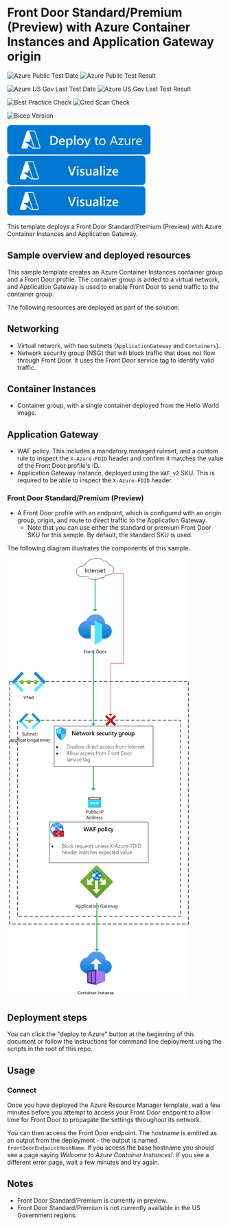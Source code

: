 # Front Door Standard/Premium (Preview) with Azure Container Instances and Application Gateway origin

![Azure Public Test Date](https://azurequickstartsservice.blob.core.windows.net/badges/quickstarts/microsoft.network/front-door-standard-premium-container-instances-application-gateway-public/PublicLastTestDate.svg)
![Azure Public Test Result](https://azurequickstartsservice.blob.core.windows.net/badges/quickstarts/microsoft.network/front-door-standard-premium-container-instances-application-gateway-public/PublicDeployment.svg)

![Azure US Gov Last Test Date](https://azurequickstartsservice.blob.core.windows.net/badges/quickstarts/microsoft.network/front-door-standard-premium-container-instances-application-gateway-public/FairfaxLastTestDate.svg)
![Azure US Gov Last Test Result](https://azurequickstartsservice.blob.core.windows.net/badges/quickstarts/microsoft.network/front-door-standard-premium-container-instances-application-gateway-public/FairfaxDeployment.svg)

![Best Practice Check](https://azurequickstartsservice.blob.core.windows.net/badges/quickstarts/microsoft.network/front-door-standard-premium-container-instances-application-gateway-public/BestPracticeResult.svg)
![Cred Scan Check](https://azurequickstartsservice.blob.core.windows.net/badges/quickstarts/microsoft.network/front-door-standard-premium-container-instances-application-gateway-public/CredScanResult.svg)

![Bicep Version](https://azurequickstartsservice.blob.core.windows.net/badges/quickstarts/microsoft.network/front-door-standard-premium-container-instances-application-gateway-public/BicepVersion.svg)

[![Deploy To Azure](https://raw.githubusercontent.com/Azure/azure-quickstart-templates/master/1-CONTRIBUTION-GUIDE/images/deploytoazure.svg?sanitize=true)](https://portal.azure.com/#create/Microsoft.Template/uri/https%3A%2F%2Fraw.githubusercontent.com%2FAzure%2Fazure-quickstart-templates%2Fmaster%2Fquickstarts%2Fmicrosoft.network%2Ffront-door-standard-premium-container-instances-application-gateway-public%2Fazuredeploy.json)  [![Visualize](https://raw.githubusercontent.com/Azure/azure-quickstart-templates/master/1-CONTRIBUTION-GUIDE/images/visualizebutton.svg?sanitize=true)](http://armviz.io/#/?load=https%3A%2F%2Fraw.githubusercontent.com%2FAzure%2Fazure-quickstart-templates%2Fmaster%2Fquickstarts%2Fmicrosoft.network%2Ffront-door-standard-premium-container-instances-application-gateway-public%2Fazuredeploy.json)
[![Visualize](https://raw.githubusercontent.com/Azure/azure-quickstart-templates/master/1-CONTRIBUTION-GUIDE/images/visualizebutton.svg?sanitize=true)](http://armviz.io/#/?load=https%3A%2F%2Fraw.githubusercontent.com%2FAzure%2Fazure-quickstart-templates%2Fmaster%2Fquickstarts%2Fmicrosoft.network%2Ffront-door-standard-premium-container-instances-application-gateway-public%2Fazuredeploy.json)

This template deploys a Front Door Standard/Premium (Preview) with Azure Container Instances and Application Gateway.

## Sample overview and deployed resources

This sample template creates an Azure Container Instances container group and a Front Door profile. The container group is added to a virtual network, and Application Gateway is used to enable Front Door to send traffic to the container group.

The following resources are deployed as part of the solution:

## Networking
- Virtual network, with two subnets (`ApplicationGateway` and `Containers`).
- Network security group (NSG) that will block traffic that does not flow through Front Door. It uses the Front Door service tag to identify valid traffic.

## Container Instances
- Container group, with a single container deployed from the Hello World image.

## Application Gateway
- WAF policy. This includes a mandatory managed ruleset, and a custom rule to inspect the `X-Azure-FDID` header and confirm it matches the value of the Front Door profile's ID.
- Application Gateway instance, deployed using the `WAF_v2` SKU. This is required to be able to inspect the `X-Azure-FDID` header.

### Front Door Standard/Premium (Preview)
- A Front Door profile with an endpoint, which is configured with an origin group, origin, and route to direct traffic to the Application Gateway.
  - Note that you can use either the standard or premium Front Door SKU for this sample. By default, the standard SKU is used.

The following diagram illustrates the components of this sample.

![Architecture diagram showing traffic inspected by an NSG and Application Gateway's WAF.](images/diagram.png)

## Deployment steps

You can click the "deploy to Azure" button at the beginning of this document or follow the instructions for command line deployment using the scripts in the root of this repo.

## Usage

### Connect

Once you have deployed the Azure Resource Manager template, wait a few minutes before you attempt to access your Front Door endpoint to allow time for Front Door to propagate the settings throughout its network.

You can then access the Front Door endpoint. The hostname is emitted as an output from the deployment - the output is named `frontDoorEndpointHostName`. If you access the base hostname you should see a page saying _Welcome to Azure Container Instances!_. If you see a different error page, wait a few minutes and try again.

## Notes

- Front Door Standard/Premium is currently in preview.
- Front Door Standard/Premium is not currently available in the US Government regions.
